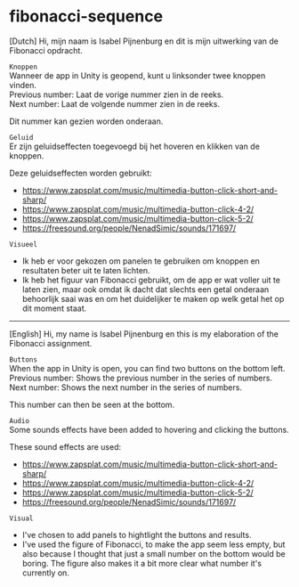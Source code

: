 # fibonacci-sequence

[Dutch]
Hi, mijn naam is Isabel Pijnenburg en dit is mijn uitwerking van de Fibonacci opdracht.

`Knoppen` <br>
Wanneer de app in Unity is geopend, kunt u linksonder twee knoppen vinden.<br>
Previous number: Laat de vorige nummer zien in de reeks.<br>
Next number: Laat de volgende nummer zien in de reeks. <br>

Dit nummer kan gezien worden onderaan.

`Geluid` <br>
Er zijn geluidseffecten toegevoegd bij het hoveren en klikken van de knoppen.

Deze geluidseffecten worden gebruikt:
- https://www.zapsplat.com/music/multimedia-button-click-short-and-sharp/
- https://www.zapsplat.com/music/multimedia-button-click-4-2/
- https://www.zapsplat.com/music/multimedia-button-click-5-2/
- https://freesound.org/people/NenadSimic/sounds/171697/

`Visueel` <br>
- Ik heb er voor gekozen om panelen te gebruiken om knoppen en resultaten beter uit te laten lichten.
- Ik heb het figuur van Fibonacci gebruikt, om de app er wat voller uit te laten zien, maar ook omdat ik dacht dat 
slechts een getal onderaan behoorlijk saai was en om het duidelijker te maken op welk getal het op dit moment staat.

***
[English]
Hi, my name is Isabel Pijnenburg en this is my elaboration of the Fibonacci assignment.

`Buttons` <br>
When the app in Unity is open, you can find two buttons on the bottom left.<br>
Previous number: Shows the previous number in the series of numbers. <br>
Next number: Shows the next number in the series of numbers. <br>

This number can then be seen at the bottom.

`Audio` <br>
Some sounds effects have been added to hovering and clicking the buttons.

These sound effects are used:
- https://www.zapsplat.com/music/multimedia-button-click-short-and-sharp/
- https://www.zapsplat.com/music/multimedia-button-click-4-2/
- https://www.zapsplat.com/music/multimedia-button-click-5-2/
- https://freesound.org/people/NenadSimic/sounds/171697/

`Visual` <br>
- I've chosen to add panels to hightlight the buttons and results.
- I've used the figure of Fibonacci, to make the app seem less empty, but also because I thought 
that just a small number on the bottom would be boring. The figure also makes it a bit more clear what number it's currently on.
